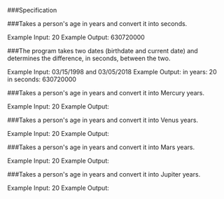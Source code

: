 ###Specification

###Takes a person's age in years and convert it into seconds.

Example Input: 20
Example Output: 630720000

###The program takes two dates (birthdate and current date) and determines the difference, in seconds, between the two.

Example Input: 03/15/1998 and 03/05/2018
Example Output:
in years: 20  
in seconds: 630720000

###Takes a person's age in years and convert it into Mercury years.

Example Input: 20
Example Output:

###Takes a person's age in years and convert it into Venus years.

Example Input: 20
Example Output:

###Takes a person's age in years and convert it into Mars years.

Example Input: 20
Example Output:

###Takes a person's age in years and convert it into Jupiter years.

Example Input: 20
Example Output:
